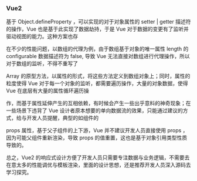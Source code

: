 ### Vue2

基于 Object.defineProperty ，可以实现的对于对象属性的 setter | getter 描述符的操作，Vue 也是基于此实现了数据劫持，于是 Vue 对于数据的变更有了监听并驱动视图的能力。这种方案也存

在不少的性能问题，以数组的代理为例，由于数组基于对象的唯一属性 length 的 configurable 数据描述符为 false, 导致 Vue 无法直接对数组进行代理操作，所以对于数组的监听，不得不重写了

Array 的原型方法，以属性的形式，将这些方法定义到数组对象上；同时，属性的粒度使得 Vue 对于每一个对象的监听，都需要遍历操作，大量的对象数据，使得 Vue 在底层有大量的属性循环遍历操

作，而基于属性延伸产生的互相依赖，有时候会产生一些出乎意料的神奇现象；在一些场景下违背了 Vue 设计者原本想要的单向数据流的效果，只能通过建议的方式，给与开发人员提醒，典型的如组件的

props 属性，基于父子组件的上下游，Vue 并不建议开发人员直接使用 props ，因为可能父组件重新渲染，导致 props 的值重置，这也是基于对象引用类型性质导致的。

总之，Vue2 的响应式设计方便了开发人员只需要专注数据与业务逻辑，不需要去在意太多的性能调优与模板渲染，里面的设计思想，还是推荐开发人员深入源码去学习探究。
